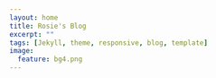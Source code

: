 ```yaml
---
layout: home
title: Rosie's Blog
excerpt: ""
tags: [Jekyll, theme, responsive, blog, template]
image:
  feature: bg4.png
---
```


